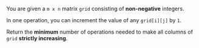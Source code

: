 You are given a `m x n` matrix `grid` consisting of **non-negative** integers.

In one operation, you can increment the value of any `grid[i][j]` by `1`.

Return the **minimum** number of operations needed to make all columns of `grid` **strictly increasing**.